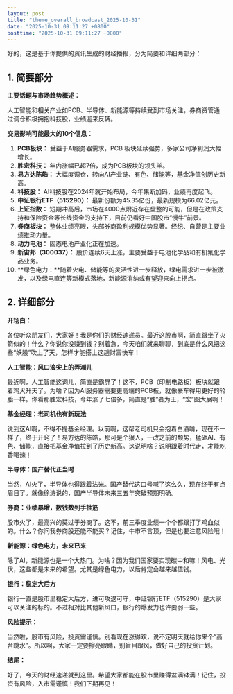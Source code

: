 ```yaml
---
layout: post
title: "theme_overall_broadcast_2025-10-31"
date: "2025-10-31 09:11:27 +0800"
posttime: "2025-10-31 09:11:27 +0800"
---
```


好的，这是基于你提供的资讯生成的财经播报，分为简要和详细两部分：

## 1. 简要部分

**主要话题与市场趋势概述：**

人工智能和相关产业如PCB、半导体、新能源等持续受到市场关注，券商资管通过调仓积极拥抱科技股，业绩迎来反转。

**交易影响可能最大的10个信息：**

1.  **PCB板块：** 受益于AI服务器需求，PCB 板块延续强势，多家公司净利润大幅增长。
2.  **胜宏科技：** 年内涨幅已超7倍，成为PCB板块的领头羊。
3.  **易方达陈皓：** 大幅度调仓，转向AI产业链、有色、储能等，基金净值创历史新高。
4.  **科技股：** AI科技股在2024年就开始布局，今年果断加码，业绩再度起飞。
5.  **中证银行ETF（515290）：** 最新份额为45.35亿份，最新规模为66.02亿元。
6.  **上证指数：** 短期冲高后，市场在4000点附近存在盘整的可能，但是在政策支持和保险资金等长线资金的支持下，目前仍看好中国股市“慢牛”前景。
7.  **券商板块：** 整体业绩亮眼，头部券商盈利规模优势显著。经纪、自营是主要业绩推动力量。
8.  **动力电池：** 固态电池产业化正在加速。
9.  **新宙邦（300037）：** 股价连续6天上涨，主要受益于电池化学品和有机氟化学品业务。
10. **绿色电力：**随着火电、储能等的灵活性进一步释放，绿电需求进一步被激发，以及绿电直连等新模式落地，新能源消纳或有望迎来向上拐点。

## 2. 详细部分

**开场白：**

各位听众朋友们，大家好！我是你们的财经速递员。最近这股市啊，简直跟坐了火箭似的！什么？你说你没赚到钱？别着急，今天咱们就来聊聊，到底是什么风把这些“妖股”吹上了天，怎样才能搭上这趟财富快车！

**人工智能：风口浪尖上的弄潮儿**

最近啊，人工智能这词儿，简直是霸屏了！这不，PCB（印制电路板）板块就跟着鸡犬升天了。为啥？因为AI服务器需要更高端的PCB板，就像豪车得用更好的轮胎一样。你看那胜宏科技，今年涨了七倍多，简直是“胜”者为王，“宏”图大展啊！

**基金经理：老司机也有新玩法**

说到这AI啊，不得不提基金经理。以前啊，这帮老司机只会抱着白酒啃，现在不一样了，终于开窍了！易方达的陈皓，那可是个狠人，一改之前的颓势，猛砸AI、有色、储能，直接把基金净值拉到了历史新高。这说明啥？说明跟着时代走，才能吃香喝辣！

**半导体：国产替代正当时**

当然，AI火了，半导体也得跟着沾光。国产替代这口号喊了这么久，现在终于有点眉目了。就像徐涛说的，国产半导体未来三五年突破预期明确。

**券商：业绩暴增，数钱数到手抽筋**

股市火了，最高兴的莫过于券商了。这不，前三季度业绩一个个都跟打了鸡血似的。什么？你问我券商股还能不能买？记住，牛市不言顶，但是也要注意风险哦！

**新能源：绿色电力，未来已来**

除了AI，新能源也是一个大热门。为啥？因为我们国家要实现碳中和嘛！风电、光伏，这些都是未来的希望。尤其是绿色电力，以后肯定会越来越值钱。

**银行：稳定大后方**

银行一直是股市里稳定大后方，进可攻退可守，中证银行ETF（515290）是大家可以关注的标的。不过相对比其他新风口，银行的爆发力也许要弱一些。

**风险提示：**

当然啦，股市有风险，投资需谨慎。别看现在涨得欢，说不定明天就给你来个“高台跳水”。所以啊，大家一定要擦亮眼睛，别盲目跟风，做好自己的投资计划。

**结尾：**

好了，今天的财经速递就到这里。希望大家都能在股市里赚得盆满钵满！记住，投资有风险，入市需谨慎！我们下期再见！